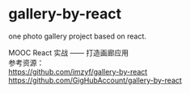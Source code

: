 # gallery-by-react
one photo gallery project based on react.

MOOC React 实战 —— 打造画廊应用 <br>
参考资源：<br>
https://github.com/imzyf/gallery-by-react <br>
https://github.com/GigHubAccount/gallery-by-react
